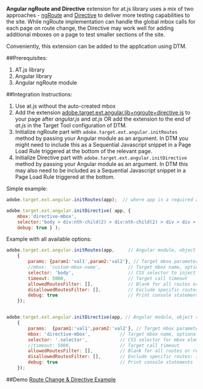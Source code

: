 **Angular ngRoute and Directive** extension for at.js library uses a mix of two approaches - [ngRoute](Angular-ngRoute) and [Directive](Angular-Directive) to deliver more testing capabilities to the site. While ngRoute implementation can handle the global mbox calls for each page on route change, the Directive may work well for adding additional mboxes on a page to test smaller sections of the site.

Conveniently, this extension can be added to the application using DTM.

##Prerequisites: 
  1. AT.js library
  1. Angular library 
  1. Angular ngRoute module 

##Integration Instructions:
  1. Use at.js without the auto-created mbox
  1. Add the extension [adobe.target.ext.angular.lib+ngroute+directive.js](https://github.com/Adobe-Marketing-Cloud/target-atjs-extensions/blob/master/src/angular/adobe.target.ext.angular.lib%2Bngroute%2Bdirective.js) to your page after _angular.js_ and _at.js_ OR add the extension to the end of _at.js_ in the Target Tool configuration of DTM.
  1. Initialize ngRoute part with `adobe.target.ext.angular.initRoutes` method by passing your Angular module as an argument. In DTM you might need to include this as a Sequential Javascript snippet in a Page Load Rule triggered at the bottom of the relevant page. 
  1. Initialize Directive part with `adobe.target.ext.angular.initDirective` method by passing your Angular module as an argument. In DTM this may also need to be included as a Sequential Javascript snippet in a Page Load Rule triggered at the bottom. 

Simple example:
``` javascript
adobe.target.ext.angular.initRoutes(app);  // where app is a required argument, reference to an Angular module, can be object or string name

adobe.target.ext.angular.initDirective( app, {
    mbox:'directive-mbox',
    selector:'body > div:nth-child(2) > div:nth-child(2) > div > div > div:nth-child(2)',
    debug: true } );

```

Example with all available options:
``` javascript
adobe.target.ext.angular.initRoutes(app,     // Angular module, object reference or string, required 
    {
        params: {param1:'val1',param2:'val2'}, // Target mbox parameters, optional
        //mbox: 'custom-mbox-name',          // Target mbox name, optional
        selector: 'body',                    // CSS selector to inject Target content to, optional
        timeout: 5000,                       // Target call timeout
        allowedRoutesFilter: [],             // Blank for all routes or restrict to specific routes: ['/','/about','/item/:id']
        disallowedRoutesFilter: [],          // Exclude specific routes: ['/login','/privacy']
        debug: true                          // Print console statements
    });


adobe.target.ext.angular.initDirective(app, // Angular module, object reference or string, required 
    {
        params:  {param1:'val1',param2:'val2'}, // Target mbox parameters, optional
        mbox: 'directive-mbox',           // Target mbox name, optional
        selector: '.selector',            // CSS selector for mbox element, optional
        //timeout: 5000,                  // Target call timeout
        allowedRoutesFilter: [],          // Blank for all routes or restrict to specific routes: ['/','/about','/item/:id']
        disallowedRoutesFilter: [],       // Exclude specific routes: ['/login','/privacy']
        debug: true                       // Print console statements
    });
```  

##Demo 
[Route Change & Directive Example](http://adobe-marketing-cloud.github.io/target-sdk-libraries/demos/examples/angular-dtm-ngroute-directive/index.html)